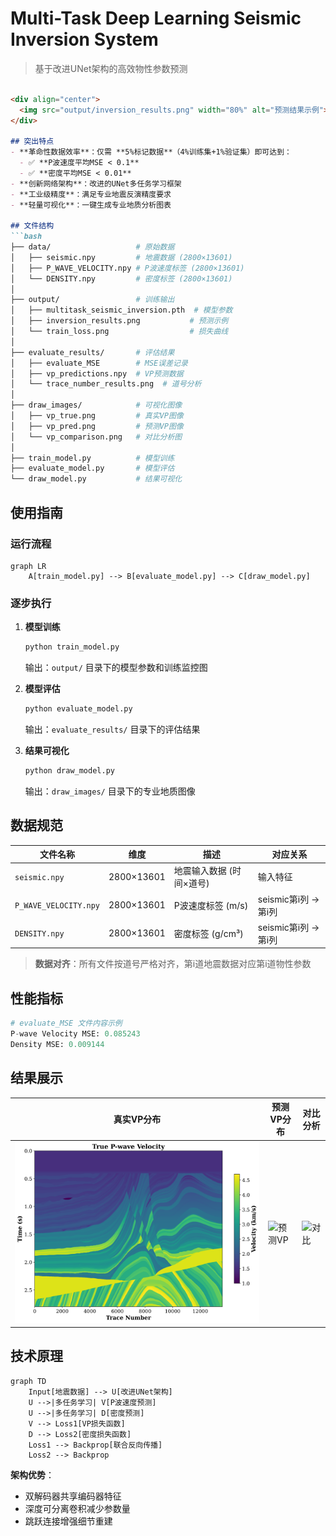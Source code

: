 # Multi-Task Deep Learning Seismic Inversion System
> 基于改进UNet架构的高效物性参数预测

```markdown

<div align="center">
  <img src="output/inversion_results.png" width="80%" alt="预测结果示例">
</div>

## 突出特点
- **革命性数据效率**：仅需 **5%标记数据**（4%训练集+1%验证集）即可达到：
  - ✅ **P波速度平均MSE < 0.1** 
  - ✅ **密度平均MSE < 0.01**
- **创新网络架构**：改进的UNet多任务学习框架
- **工业级精度**：满足专业地震反演精度要求
- **轻量可视化**：一键生成专业地质分析图表

## 文件结构
```bash
├── data/                   # 原始数据
│   ├── seismic.npy         # 地震数据 (2800×13601)
│   ├── P_WAVE_VELOCITY.npy # P波速度标签 (2800×13601)
│   └── DENSITY.npy         # 密度标签 (2800×13601)
│
├── output/                 # 训练输出
│   ├── multitask_seismic_inversion.pth  # 模型参数
│   ├── inversion_results.png           # 预测示例
│   └── train_loss.png                  # 损失曲线
│
├── evaluate_results/       # 评估结果
│   ├── evaluate_MSE        # MSE误差记录
│   ├── vp_predictions.npy  # VP预测数据
│   └── trace_number_results.png  # 道号分析
│
├── draw_images/            # 可视化图像
│   ├── vp_true.png         # 真实VP图像
│   ├── vp_pred.png         # 预测VP图像
│   └── vp_comparison.png   # 对比分析图
│
├── train_model.py          # 模型训练
├── evaluate_model.py       # 模型评估
└── draw_model.py           # 结果可视化
```

## 使用指南

### 运行流程
```mermaid
graph LR
    A[train_model.py] --> B[evaluate_model.py] --> C[draw_model.py]
```

### 逐步执行
1. **模型训练**
   ```bash
   python train_model.py
   ```
   输出：`output/` 目录下的模型参数和训练监控图

2. **模型评估**
   ```bash
   python evaluate_model.py
   ```
   输出：`evaluate_results/` 目录下的评估结果

3. **结果可视化**
   ```bash
   python draw_model.py
   ```
   输出：`draw_images/` 目录下的专业地质图像

## 数据规范
| 文件名称               | 维度          | 描述                          | 对应关系             |
|------------------------|--------------|-------------------------------|----------------------|
| `seismic.npy`          | 2800×13601   | 地震输入数据 (时间×道号)       | 输入特征             |
| `P_WAVE_VELOCITY.npy`  | 2800×13601   | P波速度标签 (m/s)             | seismic第i列 → 第i列 |
| `DENSITY.npy`          | 2800×13601   | 密度标签 (g/cm³)              | seismic第i列 → 第i列 |

> **数据对齐**：所有文件按道号严格对齐，第i道地震数据对应第i道物性参数

## 性能指标
```python
# evaluate_MSE 文件内容示例
P-wave Velocity MSE: 0.085243
Density MSE: 0.009144
```

## 结果展示
| 真实VP分布             | 预测VP分布             | 对比分析               |
|------------------------|------------------------|------------------------|
| ![真实VP](draw_images/vp_true.png) | ![预测VP](draw_images/vp_pred.png) | ![对比](draw_images/vp_comparison.png) |

## 技术原理
```mermaid
graph TD
    Input[地震数据] --> U[改进UNet架构]
    U -->|多任务学习| V[P波速度预测]
    U -->|多任务学习| D[密度预测]
    V --> Loss1[VP损失函数]
    D --> Loss2[密度损失函数]
    Loss1 --> Backprop[联合反向传播]
    Loss2 --> Backprop
```

**架构优势**：
- 双解码器共享编码器特征
- 深度可分离卷积减少参数量
- 跳跃连接增强细节重建